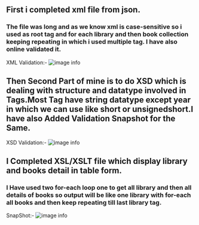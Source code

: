 ##   First i completed xml file from json.
### The file was long and as we know xml is case-sensitive so i used <LIBRARY> as root tag and <library> for each library and then book collection keeping repeating in which i used multiple <catalog> tag. I have also online validated it.

XML Validation:-    ![image info](../Project/assets/XML_Validation.png) 

##   Then Second Part of mine is to do XSD which is dealing with structure and datatype involved in Tags.Most Tag have string datatype except year in which we can use like short or unsignedshort.I have also Added Validation Snapshot for the Same.

XSD Validation:-    ![image info](../Project/Project/assets/XSD_Validation.png) 

## I Completed XSL/XSLT file which display library and books detail in table form.

### I Have used two for-each loop one to get all library and then all details of books so output will be like one library with for-each all books and then keep repeating till last library tag.

SnapShot:- ![image info](../Project/Project/assets/library(xsl).png) 

